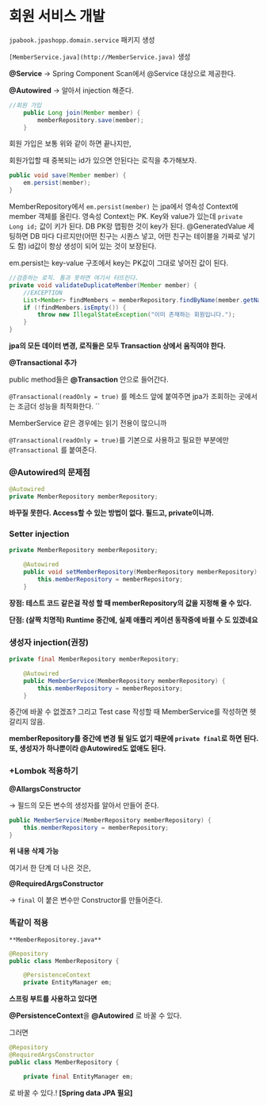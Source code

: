 # 회원 서비스 개발

`jpabook.jpashopp.domain.service` 패키지 생성

`[MemberService.java](http://MemberService.java)` 생성

**@Service** → Spring Component Scan에서 @Service 대상으로 제공한다.

**@Autowired** → 알아서 injection 해준다.

```java
//회원 가입
    public Long join(Member member) {
        memberRepository.save(member);
    }
```

회원 가입은 보통 위와 같이 하면 끝나지만,

회원가입할 때 중복되는 id가 있으면 안된다는 로직을 추가해보자.

```java
public void save(Member member) {
    em.persist(member);
}
```

MemberRepository에서 `em.persist(member)` 는 jpa에서 영속성 Context에 member 객체를 올린다. 
영속성 Context는 PK. Key와 value가 있는데
`private Long id;` 값이 키가 된다.
DB PK랑 맵핑한 것이 key가 된다.
@GeneratedValue 세팅하면 DB 마다 다르지만(어떤 친구는 시퀀스 넣고, 어떤 친구는 테이블을 가짜로 넣기도 함) id값이 항상 생성이 되어 있는 것이 보장된다.

em.persist는 key-value 구조에서 key는 PK값이 그대로 넣어진 값이 된다. 

```java
//검증하는 로직. 통과 못하면 여기서 터뜨린다.
private void validateDuplicateMember(Member member) {
    //EXCEPTION
    List<Member> findMembers = memberRepository.findByName(member.getName());
    if (!findMembers.isEmpty()) {
        throw new IllegalStateException("이미 존재하는 회원입니다.");
    }
}
```

**jpa의 모든 데이터 변경, 로직들은 모두 Transaction 상에서 움직여야 한다.**

**@Transactional 추가**

public method들은 **@Transaction** 안으로 들어간다. 

`@Transactional(readOnly = true)` 를 메소드 앞에 붙여주면 jpa가 조회하는 곳에서는 조금더 성능을 최적화한다. ``

MemberService 같은 경우에는 읽기 전용이 많으니까

`@Transactional(readOnly = true)`를 기본으로 사용하고 필요한 부분에만 `@Transactional` 를 붙여준다.

### @Autowired의 문제점

```java
@Autowired
private MemberRepository memberRepository;
```

**바꾸질 못한다. Access할 수 있는 방법이 없다.
필드고, private이니까.**

### Setter injection

```java
private MemberRepository memberRepository;

    @Autowired
    public void setMemberRepository(MemberRepository memberRepository) {
        this.memberRepository = memberRepository;
    }
```

**장점: 테스트 코드 같은걸 작성 할 때 memberRepository의 값을 지정해 줄 수 있다.**

**단점: (살짝 치명적) Runtime 중간에, 실제 애플리 케이션 동작중에 바뀔 수 도 있겠네요**

### 생성자 injection(권장)

```java
private final MemberRepository memberRepository;

    @Autowired
    public MemberService(MemberRepository memberRepository) {
        this.memberRepository = memberRepository;
    }
```

중간에 바꿀 수 없겠죠?
그리고 Test case 작성할 때 MemberService를 작성하면 
헷갈리지 않음.

**memberRepository를 중간에 변경 될 일도 없기 때문에 `private final`로 하면 된다.
또, 생성자가 하나뿐이라 @Autowired도 없애도 된다.**

### +Lombok 적용하기

**@AllargsConstructor**

→ 필드의 모든 변수의 생성자를 알아서 만들어 준다.

```java
public MemberService(MemberRepository memberRepository) {
    this.memberRepository = memberRepository;
}
```

**위 내용 삭제 가능**

여기서 한 단계 더 나은 것은, 

**@RequiredArgsConstructor**

→ `final` 이 붙은 변수만 Constructor를 만들어준다.

### 똑같이 적용

`**MemberRepositorey.java**`

```java
@Repository
public class MemberRepository {

    @PersistenceContext
    private EntityManager em;

```

**스프링 부트를 사용하고 있다면**

**@PersistenceContext**을 **@Autowired** 로 바꿀 수 있다.

그러면 

```java
@Repository
@RequiredArgsConstructor
public class MemberRepository {

    private final EntityManager em;
```

로 바꿀 수 있다.! **[Spring data JPA 필요]**